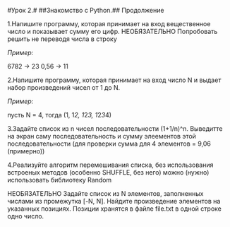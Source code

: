 #Урок 2.# 
##Знакомство с Python.##
Продолжение

1.Напишите программу, которая принимает на вход вещественное число и показывает сумму его цифр.
НЕОБЯЗАТЕЛЬНО Попробовать решить не переводя числа в строку

*Пример:*

6782 -> 23
0,56 -> 11

2.Напишите программу, которая принимает на вход число N и выдает набор произведений чисел от 1 до N.

*Пример:*

пусть N = 4, тогда (1, 1*2, 1*2*3, 1*2*3*4)

3.Задайте список из n чисел последовательности (1+1/n)^n.
Выведитте на экран саму последовательность и сумму элеементов этой последовательности (для проверки сумма для 4 элементов = 9,06 (примерно))

4.Реализуйте алгоритм перемешивания списка, без использования встроеных методов (особенно SHUFFLE, без него) можно (нужно) использовать библиотеку Random

НЕОБЯЗАТЕЛЬНО Задайте список из N элементов, заполненных числами из промежутка [-N, N]. Найдите произведение элементов на указанных позициях. Позиции хранятся в файле file.txt в одной строке одно число.

